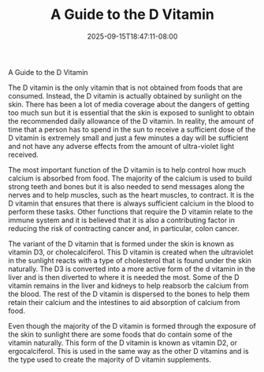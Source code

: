 ﻿---
title: "A Guide to the D Vitamin"
date: 2025-09-15T18:47:11-08:00
description: "Vitamins Tips for Web Success"
featured_image: "/images/Vitamins.jpg"
tags: ["Vitamins"]
---

A Guide to the D Vitamin

The D vitamin is the only vitamin that is not obtained from foods that are consumed. Instead, the D vitamin is actually obtained by sunlight on the skin. There has been a lot of media coverage about the dangers of getting too much sun but it is essential that the skin is exposed to sunlight to obtain the recommended daily allowance of the D vitamin. In reality, the amount of time that a person has to spend in the sun to receive a sufficient dose of the D vitamin is extremely small and just a few minutes a day will be sufficient and not have any adverse effects from the amount of ultra-violet light received.

The most important function of the D vitamin is to help control how much calcium is absorbed from food. The majority of the calcium is used to build strong teeth and bones but it is also needed to send messages along the nerves and to help muscles, such as the heart muscles, to contract. It is the D vitamin that ensures that there is always sufficient calcium in the blood to perform these tasks. Other functions that require the D vitamin relate to the immune system and it is believed that it is also a contributing factor in reducing the risk of contracting cancer and, in particular, colon cancer.

The variant of the D vitamin that is formed under the skin is known as vitamin D3, or cholecalciferol. This D vitamin is created when the ultraviolet in the sunlight reacts with a type of cholesterol that is found under the skin naturally. The D3 is converted into a more active form of the d vitamin in the liver and is then diverted to where it is needed the most. Some of the D vitamin remains in the liver and kidneys to help reabsorb the calcium from the blood. The rest of the D vitamin is dispersed to the bones to help them retain their calcium and the intestines to aid absorption of calcium from food.

Even though the majority of the D vitamin is formed through the exposure of the skin to sunlight there are some foods that do contain some of the vitamin naturally. This form of the D vitamin is known as vitamin D2, or ergocalciferol. This is used in the same way as the other D vitamins and is the type used to create the majority of D vitamin supplements.

